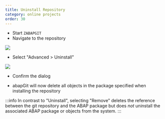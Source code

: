 ```yaml
---
title: Uninstall Repository
category: online projects
order: 30
---
```


* Start `ZABAPGIT`
* Navigate to the repository

![](/img/uninstall1.png)

* Select "Advanced > Uninstall" 

![](/img/uninstall2.png)

* Confirm the dialog

* abapGit will now delete all objects in the package specified when installing the repository

:::info
In contrast to "Uninstall",  selecting "Remove" deletes the reference between the git repository and the ABAP package but does *not* uninstall the associated ABAP package or objects from the system.
:::
